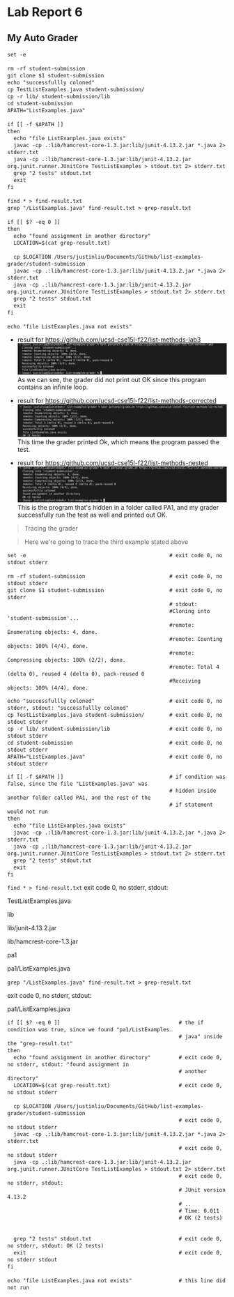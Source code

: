 # Lab Report 6
## My Auto Grader
```
set -e

rm -rf student-submission
git clone $1 student-submission
echo "successfullly coloned" 
cp TestListExamples.java student-submission/
cp -r lib/ student-submission/lib
cd student-submission
APATH="ListExamples.java"

if [[ -f $APATH ]]
then
  echo "file ListExanples.java exists"
  javac -cp .:lib/hamcrest-core-1.3.jar:lib/junit-4.13.2.jar *.java 2> stderr.txt
  java -cp .:lib/hamcrest-core-1.3.jar:lib/junit-4.13.2.jar org.junit.runner.JUnitCore TestListExamples > stdout.txt 2> stderr.txt
  grep "2 tests" stdout.txt
  exit
fi

find * > find-result.txt
grep "/ListExamples.java" find-result.txt > grep-result.txt

if [[ $? -eq 0 ]]
then 
  echo "found assignment in another directory"
  LOCATION=$(cat grep-result.txt)

  cp $LOCATION /Users/justinliu/Documents/GitHub/list-examples-grader/student-submission
  javac -cp .:lib/hamcrest-core-1.3.jar:lib/junit-4.13.2.jar *.java 2> stderr.txt
  java -cp .:lib/hamcrest-core-1.3.jar:lib/junit-4.13.2.jar org.junit.runner.JUnitCore TestListExamples > stdout.txt 2> stderr.txt
  grep "2 tests" stdout.txt
  exit
fi

echo "file ListExanples.java not exists"

```

* result for https://github.com/ucsd-cse15l-f22/list-methods-lab3
![image1](LabReport6Pic/LR6-1.png)
As we can see, the grader did not print out OK since this program contains an infinite loop.

* result for https://github.com/ucsd-cse15l-f22/list-methods-corrected
![image1](LabReport6Pic/LR6-2.png)
This time the grader printed Ok, which means the program passed the test.

* result for https://github.com/ucsd-cse15l-f22/list-methods-nested
![image1](LabReport6Pic/LR6-3.png)
This is the program that's hidden in a folder called PA1, and my grader successfully run the test as well and printed out OK.

> Tracing the grader

> Here we're going to trace the third example stated above

```
set -e                                              # exit code 0, no stdout stderr

rm -rf student-submission                           # exit code 0, no stdout stderr
git clone $1 student-submission                     # exit code 0, no stderr
                                                    # stdout:
                                                    #Cloning into 'student-submission'...
                                                    #remote: Enumerating objects: 4, done.
                                                    #remote: Counting objects: 100% (4/4), done.
                                                    #remote: Compressing objects: 100% (2/2), done.
                                                    #remote: Total 4 (delta 0), reused 4 (delta 0), pack-reused 0
                                                    #Receiving objects: 100% (4/4), done.
```


```
echo "successfullly coloned"                        # exit code 0, no stderr, stdout: "successfullly coloned" 
cp TestListExamples.java student-submission/        # exit code 0, no stdout stderr
cp -r lib/ student-submission/lib                   # exit code 0, no stdout stderr
cd student-submission                               # exit code 0, no stdout stderr
APATH="ListExamples.java"                           # exit code 0, no stdout stderr
```


```
if [[ -f $APATH ]]                                  # if condition was false, since the file "ListExamples.java" was 
                                                    # hidden inside another folder called PA1, and the rest of the 
                                                    # if statement would not run
then
  echo "file ListExanples.java exists"
  javac -cp .:lib/hamcrest-core-1.3.jar:lib/junit-4.13.2.jar *.java 2> stderr.txt
  java -cp .:lib/hamcrest-core-1.3.jar:lib/junit-4.13.2.jar org.junit.runner.JUnitCore TestListExamples > stdout.txt 2> stderr.txt
  grep "2 tests" stdout.txt
  exit
fi
```
`find * > find-result.txt`
exit code 0, no stderr, stdout: 

TestListExamples.java

lib

lib/junit-4.13.2.jar

lib/hamcrest-core-1.3.jar

pa1

pa1/ListExamples.java


`grep "/ListExamples.java" find-result.txt > grep-result.txt`

exit code 0, no stderr, stdout: 

pa1/ListExamples.java

```
if [[ $? -eq 0 ]]                                      # the if condition was true, since we found "pa1/ListExamples.
                                                       # java" inside the "grep-result.txt"
then 
  echo "found assignment in another directory"         # exit code 0, no stderr, stdout: "found assignment in 
                                                       # another directory" 
  LOCATION=$(cat grep-result.txt)                      # exit code 0, no stdout stderr

  cp $LOCATION /Users/justinliu/Documents/GitHub/list-examples-grader/student-submission
                                                       # exit code 0, no stdout stderr
  javac -cp .:lib/hamcrest-core-1.3.jar:lib/junit-4.13.2.jar *.java 2> stderr.txt
                                                       # exit code 0, no stdout stderr
  java -cp .:lib/hamcrest-core-1.3.jar:lib/junit-4.13.2.jar org.junit.runner.JUnitCore TestListExamples > stdout.txt 2> stderr.txt
                                                       # exit code 0, no stderr, stdout: 
                                                       # JUnit version 4.13.2
                                                       # ..
                                                       # Time: 0.011
                                                       # OK (2 tests)


  grep "2 tests" stdout.txt                            # exit code 0, no stderr, stdout: OK (2 tests)
  exit                                                 # exit code 0, no stderr stdout
fi

echo "file ListExanples.java not exists"               # this line did not run

```
